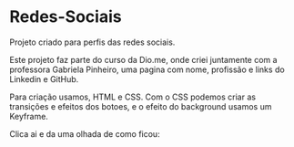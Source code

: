 ﻿# Redes-Sociais
Projeto criado para perfis das redes sociais.

Este projeto faz parte do curso da Dio.me, onde criei juntamente com a professora Gabriela Pinheiro, uma pagina com nome, profissão e links do Linkedin e GitHub.

Para criação usamos, HTML e CSS.
Com o CSS podemos criar as transições e efeitos dos botoes, e o efeito do background usamos um Keyframe.

Clica ai e da uma olhada de como ficou: 
